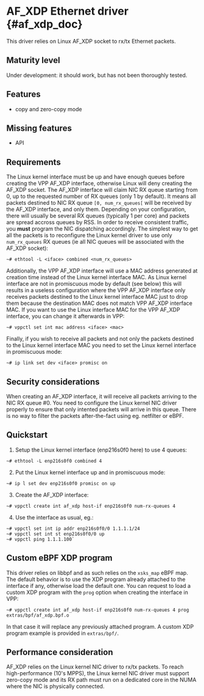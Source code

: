 # AF_XDP Ethernet driver {#af_xdp_doc}

This driver relies on Linux AF_XDP socket to rx/tx Ethernet packets.

## Maturity level
Under development: it should work, but has not been thoroughly tested.

## Features
 - copy and zero-copy mode

## Missing features
 - API

## Requirements
The Linux kernel interface must be up and have enough queues before
creating the VPP AF_XDP interface, otherwise Linux will deny creating
the AF_XDP socket.
The AF_XDP interface will claim NIC RX queue starting from 0, up to the
requested number of RX queues (only 1 by default). It means all packets
destined to NIC RX queue `[0, num_rx_queues[` will be received by the
AF_XDP interface, and only them. Depending on your configuration, there
will usually be several RX queues (typically 1 per core) and packets are
spread accross queues by RSS. In order to receive consistent traffic,
you **must** program the NIC dispatching accordingly. The simplest way
to get all the packets is to reconfigure the Linux kernel driver to use
only `num_rx_queues` RX queues (ie all NIC queues will be associated
with the AF_XDP socket):
```
~# ethtool -L <iface> combined <num_rx_queues>
```
Additionally, the VPP AF_XDP interface will use a MAC address generated at
creation time instead of the Linux kernel interface MAC. As Linux kernel
interface are not in promiscuous mode by default (see below) this will
results in a useless configuration where the VPP AF_XDP interface only
receives packets destined to the Linux kernel interface MAC just to drop
them because the destination MAC does not match VPP AF_XDP interface MAC.
If you want to use the Linux interface MAC for the VPP AF_XDP interface,
you can change it afterwards in VPP:
```
~# vppctl set int mac address <iface> <mac>
```
Finally, if you wish to receive all packets and not only the packets
destined to the Linux kernel interface MAC you need to set the Linux
kernel interface in promiscuous mode:
```
~# ip link set dev <iface> promisc on
```

## Security considerations
When creating an AF_XDP interface, it will receive all packets arriving
to the NIC RX queue #0. You need to configure the Linux kernel NIC
driver properly to ensure that only intented packets will arrive in
this queue. There is no way to filter the packets after-the-fact using
eg. netfilter or eBPF.

## Quickstart
1. Setup the Linux kernel interface (enp216s0f0 here) to use 4 queues:
```
~# ethtool -L enp216s0f0 combined 4
```
2. Put the Linux kernel interface up and in promiscuous mode:
```
~# ip l set dev enp216s0f0 promisc on up
```
3. Create the AF_XDP interface:
```
~# vppctl create int af_xdp host-if enp216s0f0 num-rx-queues 4
```
4. Use the interface as usual, eg.:
```
~# vppctl set int ip addr enp216s0f0/0 1.1.1.1/24
~# vppctl set int st enp216s0f0/0 up
~# vppctl ping 1.1.1.100`
```

## Custom eBPF XDP program
This driver relies on libbpf and as such relies on the `xsks_map` eBPF
map.  The default behavior is to use the XDP program already attached
to the interface if any, otherwise load the default one.
You can request to load a custom XDP program with the `prog` option when
creating the interface in VPP:
```
~# vppctl create int af_xdp host-if enp216s0f0 num-rx-queues 4 prog extras/bpf/af_xdp.bpf.o
```
In that case it will replace any previously attached program.  A custom
XDP program example is provided in `extras/bpf/`.

## Performance consideration
AF_XDP relies on the Linux kernel NIC driver to rx/tx packets. To reach
high-performance (10's MPPS), the Linux kernel NIC driver must support
zero-copy mode and its RX path must run on a dedicated core in the NUMA
where the NIC is physically connected.
